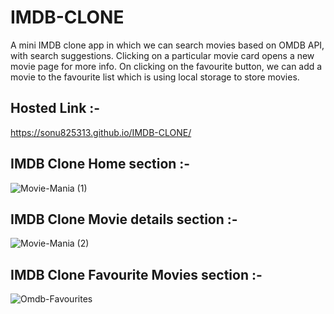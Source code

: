 # IMDB-CLONE
A mini IMDB clone app in which we can search movies based on OMDB API, with search suggestions. Clicking on a particular movie card opens a new movie page for more info. On clicking on the favourite button, we can add a movie to the favourite list which is using local storage to store movies.

## Hosted Link :- 
https://sonu825313.github.io/IMDB-CLONE/

## IMDB Clone Home section :-
![Movie-Mania (1)](https://user-images.githubusercontent.com/106314383/203757445-50b127a5-e905-41e3-b924-c7e1861e3b79.png)

## IMDB Clone Movie details section :-
![Movie-Mania (2)](https://user-images.githubusercontent.com/106314383/203757662-ca0884e6-8567-491f-b6ec-90af43bf6beb.png)

## IMDB Clone Favourite Movies section :-
![Omdb-Favourites](https://user-images.githubusercontent.com/106314383/203757795-b71956fb-0965-4679-b2ce-07b03b73876b.png)

